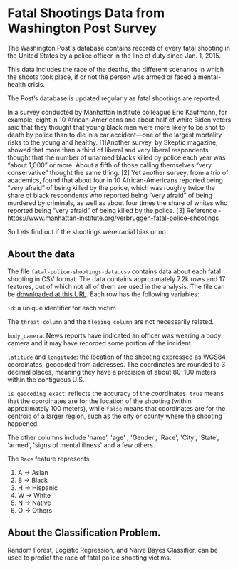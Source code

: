 # Fatal Shootings Data from Washington Post Survey
The Washington Post's database contains records of every fatal shooting in the United States by a police officer in the line of duty since Jan. 1, 2015.

This data includes  the race of the deaths,  the different scenarios in which the shoots took place, if or not the person was armed  or faced a mental-health crisis.

The Post’s database is updated regularly as fatal shootings are reported.

In a survey conducted by Manhattan Institute colleague Eric Kaufmann, for example, eight in 10 African-Americans and about half of white Biden voters said that they thought that young black men were more likely to be shot to death by police than to die in a car accident—one of the largest mortality risks to the young and healthy. [1]Another survey, by Skeptic magazine, showed that more than a third of liberal and very liberal respondents thought that the number of unarmed blacks killed by police each year was “about 1,000” or more. About a fifth of those calling themselves “very conservative” thought the same thing. [2] Yet another survey, from a trio of academics, found that about four in 10 African-Americans reported being “very afraid” of being killed by the police, which was roughly twice the share of black respondents who reported being “very afraid” of being murdered by criminals, as well as about four times the share of whites who reported being “very afraid” of being killed by the police. [3] 
Reference - https://www.manhattan-institute.org/verbruggen-fatal-police-shootings 

So Lets find out if the shootings were racial bias or no.


## About the data

The file `fatal-police-shootings-data.csv` contains data about each fatal shooting in CSV format. The data contains approximately 7.2k rows and 17 features, out of which not all of them are used in the analysis. The file can be [downloaded at this URL](https://raw.githubusercontent.com/washingtonpost/data-police-shootings/master/fatal-police-shootings-data.csv). Each row has the following variables:

`id`: a unique identifier for each victim

 The `threat column` and the `fleeing column` are not necessarily related.

`body_camera`: News reports have indicated an officer was wearing a body camera and it may have recorded some portion of the incident.

`latitude` and `longitude`: the location of the shooting expressed as WGS84 coordinates, geocoded from addresses. The coordinates are rounded to 3 decimal places, meaning they have a precision of about 80-100 meters within the contiguous U.S.

`is_geocoding_exact`: reflects the accuracy of the coordinates. `true` means that the coordinates are for the location of the shooting (within approximately 100 meters), while `false` means that coordinates are for the centroid of a larger region, such as the city or county where the shooting happened.

The other columns include 'name', 'age' , 'Gender', 'Race', 'City', 'State', 'armed', 'signs of mental illness' and a few others. 

The `Race` feature represents 
1. A -> Asian
2. B -> Black
3. H -> Hispanic
4. W -> White
5. N -> Native
6. O -> Others

## About the Classification Problem.

Random Forest, Logistic Regression, and Naive Bayes Classifier, can be used to predict the race of fatal police shooting victims.
